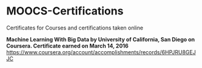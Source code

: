 # MOOCS-Certifications
Certificates for Courses and certifications taken online

<b>Machine Learning With Big Data by University of California, San Diego on Coursera. Certificate earned on March 14, 2016</b>
https://www.coursera.org/account/accomplishments/records/6HPJRU8GEJJC
